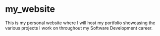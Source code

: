 # my_website
This is my personal website where I will host my portfolio showcasing the various projects I work on throughout my Software Development career.
